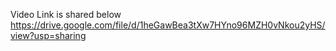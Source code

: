 Video Link is shared below 
https://drive.google.com/file/d/1heGawBea3tXw7HYno96MZH0vNkou2yHS/view?usp=sharing
